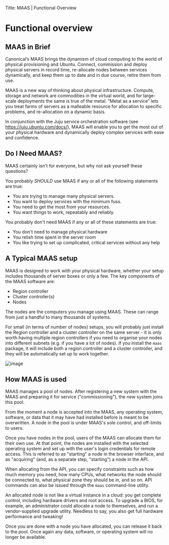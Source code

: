 Title: MAAS | Functional Overview

# Functional overview

## MAAS in Brief

Canonical’s MAAS brings the dynamism of cloud computing to the world of
physical provisioning and Ubuntu. Connect, commission and deploy physical
servers in record time, re-allocate nodes between services dynamically, and
keep them up to date and in due course, retire them from use.

MAAS is a new way of thinking about physical infrastructure. Compute, storage
and network are commodities in the virtual world, and for large-scale
deployments the same is true of the metal. “Metal as a service” lets you treat
farms of servers as a malleable resource for allocation to specific problems,
and re-allocation on a dynamic basis.

In conjunction with the Juju service orchestration software (see
<https://juju.ubuntu.com/docs/>), MAAS will enable you to get the most out of
your physical hardware and dynamically deploy complex services with ease and
confidence.

## Do I Need MAAS?

MAAS certainly isn't for everyone, but why not ask yourself these questions?

You probably *SHOULD* use MAAS if any or all of the following statements are
true:

-   You are trying to manage many physical servers.
-   You want to deploy services with the minimum fuss.
-   You need to get the most from your resources.
-   You want things to work, repeatably and reliably.

You probably don't need MAAS if any or all of these statements are true:

-   You don't need to manage physical hardware
-   You relish time spent in the server room
-   You like trying to set up complicated, critical services without any help

## A Typical MAAS setup

MAAS is designed to work with your physical hardware, whether your setup
includes thousands of server boxes or only a few. The key components of the
MAAS software are:

-   Region controller
-   Cluster controller(s)
-   Nodes

The nodes are the computers you manage using MAAS. These can range from just a
handful to many thousands of systems.

For small (in terms of number of nodes) setups, you will probably just install
the Region controller and a cluster controller on the same server - it is only
worth having multiple region controllers if you need to organise your nodes
into different subnets (e.g. if you have a lot of nodes). If you install the
`maas` package, it will include both a region controller and a cluster
controller, and they will be automatically set up to work together.

![image](media/orientation_architecture-diagram.*)

## How MAAS is used

MAAS manages a pool of nodes. After registering a new system with the MAAS and
preparing it for service ("commissioning"), the new system joins this pool.

From the moment a node is accepted into the MAAS, any operating system,
software, or data that it may have had installed before is meant to be
overwritten. A node in the pool is under MAAS's sole control, and off-limits
to users.

Once you have nodes in the pool, users of the MAAS can allocate them for their
own use. At that point, the nodes are installed with the selected operating
system and set up with the user's login credentials for remote access. This is
referred to as "starting" a node in the browser interface, and as "acquiring"
(and, as a separate step, "starting") a node in the API.

When allocating from the API, you can specify constraints such as how much
memory you need, how many CPUs, what networks the node should be connected to,
what physical zone they should be in, and so on. API commands can also be
issued through the `maas` command-line utility.

An allocated node is not like a virtual instance in a cloud: you get complete
control, including hardware drivers and root access. To upgrade a BIOS, for
example, an administrator could allocate a node to themselves, and run a
vendor-supplied upgrade utility. Needless to say, you also get full hardware
performance and tweaking!

Once you are done with a node you have allocated, you can release it back to
the pool. Once again any data, software, or operating system will no longer be
available.
